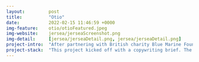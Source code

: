 ```yaml
---
layout:         post
title:          "Otio"
date:           2022-02-15 11:46:59 +0000
img-feature:    otio/otioFeatured.jpeg
img-website:    jersea/jerseaScreenshot.png
img-detail:     [jersea/jerseaDetail.png, jersea/jerseaDetail.png]
project-intro:  "After partnering with British charity Blue Marine Foundation, Jersea needed an online home for all the         information hosted in their Fish of The Month campaign."
project-stack:  "This project kicked off with a copywriting brief. The Jersea project uses Squarespace to give their team flexbility in the future. Once the copy was ticked off, we designed the web layout, and built a bespoke Squarespace theme to suit."
---
```

